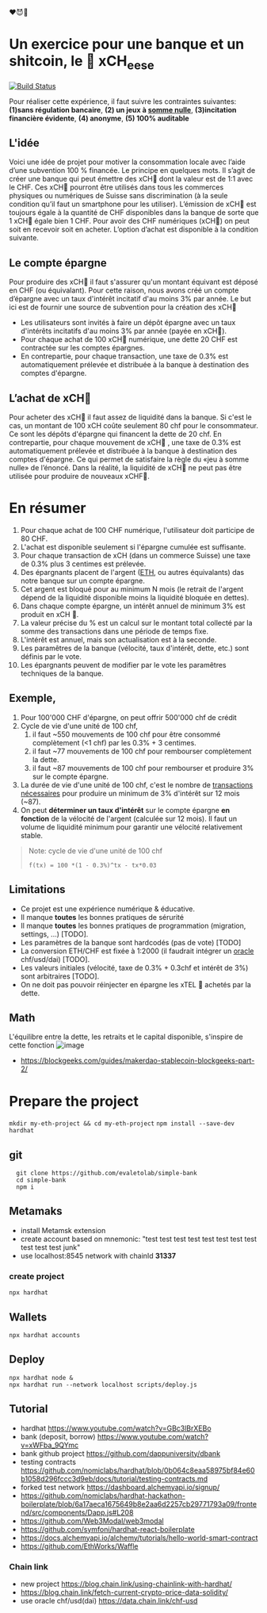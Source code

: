 ❤😈🎵

# Un exercice pour une banque et un shitcoin, le 🧀 xCH<sub>eese</sub>
[![Build Status](https://travis-ci.com/evaletolab/simple-bank.svg?branch=master)](https://travis-ci.com/evaletolab/simple-bank)

Pour réaliser cette expérience, il faut suivre les contraintes suivantes: **(1)sans régulation bancaire**, **(2) un jeux à [somme nulle](https://fr.wikipedia.org/wiki/Jeu_%C3%A0_somme_nulle)**, **(3)incitation financière évidente**, **(4) anonyme**, **(5) 100% auditable**

## L'idée
Voici une idée de projet pour motiver la consommation locale avec l’aide d’une subvention 100 % financée.
Le principe en quelques mots. Il s’agit de créer une banque qui peut émettre des xCH🧀 dont la valeur est de 1:1 avec le CHF. Ces xCH🧀 pourront être utilisés dans tous les commerces physiques ou numériques de Suisse sans discrimination (à la seule condition qu’il faut un smartphone pour les utiliser). L’émission de xCH🧀 est toujours égale à la quantité de CHF disponibles dans la banque de sorte que 1 xCH🧀 égale bien 1 CHF.
Pour avoir des CHF numériques (xCH🧀) on peut soit en recevoir soit en acheter. L’option d’achat est disponible à la condition suivante.

## Le compte épargne
Pour produire des xCH🧀 il faut s'assurer qu'un montant équivant est déposé en CHF (ou équivalant). Pour cette raison, nous avons créé un compte d’épargne avec un taux d'intérêt incitatif d'au moins 3% par année. Le but ici est de fournir une source de subvention pour la création des xCH🧀

* Les utilisateurs sont invités à faire un dépôt épargne avec un taux d'intérêts incitatifs d'au moins 3% par année (payée en xCH🧀).
* Pour chaque achat de 100 xCH🧀 numérique, une dette 20 CHF est contractée sur les comptes épargnes.
* En contrepartie, pour chaque transaction, une taxe de 0.3% est automatiquement prélevée et distribuée à la banque à destination des comptes d'épargne.

## L’achat de xCH🧀
Pour acheter des xCH🧀 il faut assez de liquidité dans la banque. Si c'est le cas, un montant de 100 xCH coûte seulement 80 chf pour le consommateur. Ce sont les dépôts d'épargne qui financent la dette de 20 chf. En contrepartie, pour chaque mouvement de xCH🧀 , une taxe de 0.3% est automatiquement prélevée et distribuée à la banque à destination des comptes d'épargne. Ce qui permet de satisfaire la règle du «jeu à somme nulle» de l’énoncé. Dans la réalité, la liquidité de xCH🧀 ne peut pas être utilisée pour produire de nouveaux xCHF🧀.

# En résumer
1. Pour chaque achat de 100 CHF numérique, l'utilisateur doit participe de 80 CHF.
2. L'achat est disponible seulement si l'épargne cumulée est suffisante.
3. Pour chaque transaction de xCH (dans un commerce Suisse) une taxe de 0.3% plus 3 centimes est prélevée. 
4. Des épargnants placent de l'argent ([ETH](https://coinmarketcap.com/fr/currencies/ethereum/), ou autres équivalants) das notre banque sur un compte épargne.
5. Cet argent est bloqué pour au minimum N mois (le retrait de l'argent dépend de la liquidité disponible moins la liquidité bloquée en dettes).
6. Dans chaque compte épargne, un intérêt annuel de minimum 3%  est produit en xCH 🧀.
7. La valeur précise du % est un calcul sur le montant total collecté par la somme des transactions dans une période de temps fixe.
8. L'intérêt est annuel, mais son actualisation est à la seconde.
9. Les paramêtres de la banque (vélocité, taux d'intérêt, dette, etc.) sont définis par le vote.
10. Les épargnants peuvent de modifier par le vote les paramêtres techniques de la banque.

## Exemple,
1. Pour 100'000 CHF d'épargne, on peut offrir 500'000 chf de crédit
2. Cycle de vie d'une unité de 100 chf, 
   1. il faut ~550 mouvements de 100 chf pour être consommé complètement (<1 chf) par les 0.3% + 3 centimes.
   2. il faut ~77 mouvements de 100 chf pour rembourser complètement la dette.
   3. il faut ~87 mouvements de 100 chf pour rembourser et produire 3% sur le compte épargne.
3. La durée de vie d'une unité de 100 chf, c'est le nombre de [transactions nécessaires](https://www.wolframalpha.com/input/?i=solve+1+%3D+100+*%281+-+0.3%25%29%5Ex+-+x*0.03) pour produire un minimum de 3% d'intérêt sur 12 mois (~87).
4. On peut **déterminer un taux d'intérêt** sur le compte épargne **en fonction** de la vélocité de l'argent (calculée sur 12 mois). Il faut un volume de liquidité minimum pour garantir une vélocité relativement stable.

> Note: cycle de vie d'une unité de 100 chf
> 
> `f(tx) = 100 *(1 - 0.3%)^tx - tx*0.03` 

## Limitations
* Ce projet est une expérience numérique & éducative.
* Il manque **toutes** les bonnes pratiques de sérurité 
* Il manque **toutes** les bonnes pratiques de programmation (migration, settings, ...) [TODO].
* Les paramètres de la banque sont hardcodés (pas de vote) [TODO]
* La conversion ETH/CHF est fixée à 1:2000 (il faudrait intégrer un [oracle](https://data.chain.link/chf-usd) chf/usd/dai) [TODO].
* Les valeurs initiales (vélocité, taxe de 0.3% + 0.3chf et intérêt de 3%) sont arbitraires [TODO].
* On ne doit pas pouvoir réinjecter en épargne les xTEL 🧀 achetés par la dette.



## Math
L'équilibre entre la dette, les retraits et le capital disponible, s'inspire de cette fonction
![image](https://user-images.githubusercontent.com/1422935/114516537-c9f2c200-9c3d-11eb-91b9-e57ff2abb96a.png )
* https://blockgeeks.com/guides/makerdao-stablecoin-blockgeeks-part-2/



# Prepare the project
`mkdir my-eth-project && cd my-eth-project`
`npm install --save-dev hardhat`

## git

``` shell
  git clone https://github.com/evaletolab/simple-bank
  cd simple-bank
  npm i
```  

## Metamaks
* install Metamsk extension
* create account based on mnemonic: "test test test test test test test test test test test junk"
* use localhost:8545 network with chainId **31337**

### create project

`npx hardhat`

## Wallets
`npx hardhat accounts`

## Deploy

```
npx hardhat node &
npx hardhat run --network localhost scripts/deploy.js
```


## Tutorial

* hardhat https://www.youtube.com/watch?v=GBc3lBrXEBo
* bank (deposit, borrow) https://www.youtube.com/watch?v=xWFba_9QYmc
* bank github project https://github.com/dappuniversity/dbank
* testing contracts https://github.com/nomiclabs/hardhat/blob/0b064c8eaa58975bf84e60b1058d296fccc3d9eb/docs/tutorial/testing-contracts.md
* forked test network https://dashboard.alchemyapi.io/signup/
* https://github.com/nomiclabs/hardhat-hackathon-boilerplate/blob/6a17aeca1675649b8e2aa6d2257cb29771793a09/frontend/src/components/Dapp.js#L208
* https://github.com/Web3Modal/web3modal
* https://github.com/symfoni/hardhat-react-boilerplate
* https://docs.alchemyapi.io/alchemy/tutorials/hello-world-smart-contract
* https://github.com/EthWorks/Waffle

### Chain link
* new project https://blog.chain.link/using-chainlink-with-hardhat/
* https://blog.chain.link/fetch-current-crypto-price-data-solidity/
* use oracle chf/usd(dai) https://data.chain.link/chf-usd

